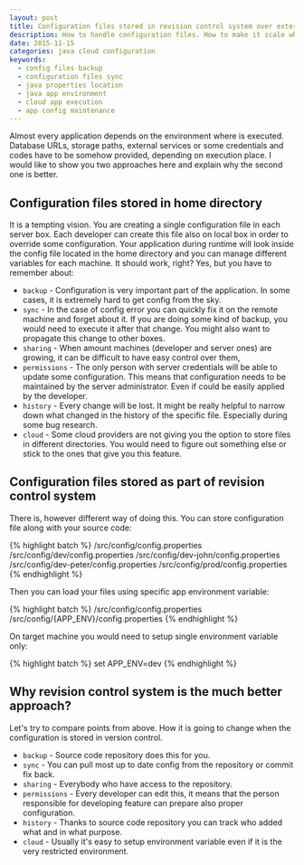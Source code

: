 ```yaml
---
layout: post
title: Configuration files stored in revision control system over external ones.
description: How to handle configuration files. How to make it scale when the team is growing.
date: 2015-11-15
categories: java cloud configuration
keywords:
  - config files backup
  - configuration files sync
  - java properties location
  - java app environment
  - cloud app execution
  - app config maintenance
---
```


Almost every application depends on the environment where is executed. Database URLs, storage paths, external services or some credentials and codes have to be somehow provided, depending on execution place. I would like to show you two approaches here and explain why the second one is better. 

## Configuration files stored in home directory

It is a tempting vision. You are creating a single configuration file in each server box. Each developer can create this file also on local box in order to override some configuration. Your application during runtime will look inside the config file located in the home directory and you can manage different variables for each machine. It should work, right? Yes, but you have to remember about:

- `backup` - Configuration is very important part of the application. In some cases, it is extremely hard to get config from the sky.
- `sync` - In the case of config error you can quickly fix it on the remote machine and forget about it. If you are doing some kind of backup, you would need to execute it after that change. You might also want to propagate this change to other boxes.
- `sharing` - When amount machines (developer and server ones) are growing, it can be difficult to have easy control over them,
- `permissions` - The only person with server credentials will be able to update some configuration. This means that configuration needs to be maintained by the server administrator. Even if could be easily applied by the developer.
- `history` - Every change will be lost. It might be really helpful to narrow down what changed in the history of the specific file. Especially during some bug research.
- `cloud` - Some cloud providers are not giving you the option to store files in different directories. You would need to figure out something else or stick to the ones that give you this feature.

## Configuration files stored as part of revision control system

There is, however different way of doing this. You can store configuration file along with your source code:

{% highlight batch %}
/src/config/config.properties
/src/config/dev/config.properties
/src/config/dev-john/config.properties
/src/config/dev-peter/config.properties
/src/config/prod/config.properties
{% endhighlight %}

Then you can load your files using specific app environment variable:

{% highlight batch %}
/src/config/config.properties
/src/config/{APP_ENV}/config.properties
{% endhighlight %}

On target machine you would need to setup single environment variable only:

{% highlight batch %}
set APP_ENV=dev
{% endhighlight %}

## Why revision control system is the much better approach?

Let's try to compare points from above. How it is going to change when the configuration is stored in version control.

- `backup` - Source code repository does this for you.
- `sync` - You can pull most up to date config from the repository or commit fix back.
- `sharing` - Everybody who have access to the repository.
- `permissions` - Every developer can edit this, it means that the person responsible for developing feature can prepare also proper configuration.
- `history` - Thanks to source code repository you can track who added what and in what purpose.
- `cloud` - Usually it's easy to setup environment variable even if it is the very restricted environment.